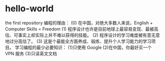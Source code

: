 # hello-world
the first repository
编程的理由：
(0) 在中国，对绝大多数人来说，English + Computer Skills = Freedom
(1) 程序设计也许是目前地球上最容易变现、最被高估、可事实上却实际上并不难以获得的技能。
(2) 程序设计的学习难度被有意无意地过分高估了。
(3) 这是个最能全方面养成、锻炼、提升个人学习能力的学习项目。
学习编程的最少必要知识：
(1)只使用 Google
(2)在中国，你最好买一个 VPN 服务
(3)只读英文文档
